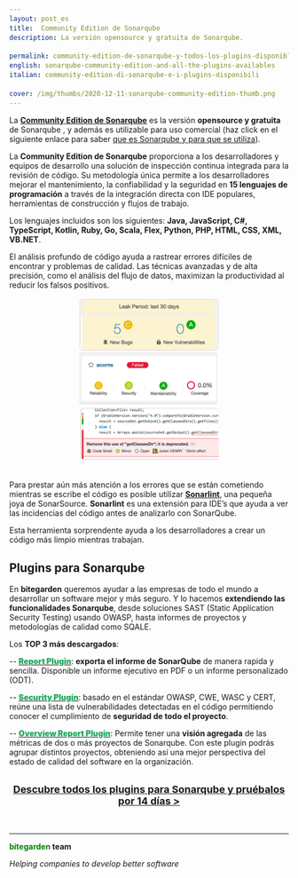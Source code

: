 ```yaml
---
layout: post_es
title:  Community Edition de Sonarqube
description: La versión opensource y gratuita de Sonarqube.

permalink: community-edition-de-sonarqube-y-todos-los-plugins-disponibles
english: sonarqube-community-edition-and-all-the-plugins-availables
italian: community-edition-di-sonarqube-e-i-plugins-disponibili

cover: /img/thumbs/2020-12-11-sonarqube-community-edition-thumb.png
---
```


La [**Community Edition de Sonarqube**](https://www.sonarqube.org/success-download-community-edition/) es la versión **opensource y gratuita** de Sonarqube , y además es utilizable para uso comercial (haz click en el siguiente enlace para saber [que es Sonarqube y para que se utiliza](/analisis-estatico-del-codigo-con-sonarqube)).

La **Community Edition de Sonarqube** proporciona a los desarrolladores y equipos de desarrollo una solución de inspección continua integrada para la revisión de código. Su metodología única permite a los desarrolladores mejorar el mantenimiento, la confiabilidad y la seguridad en **15 lenguajes de programación** a través de la integración directa con IDE populares, herramientas de construcción y flujos de trabajo.

Los lenguajes incluidos son los siguientes: **Java, JavaScript, C#, TypeScript, Kotlin, Ruby, Go, Scala, Flex, Python, PHP, HTML, CSS, XML, VB.NET**.

El análisis profundo de código ayuda a rastrear errores difíciles de encontrar y problemas de calidad. Las técnicas avanzadas y de alta precisión, como el análisis del flujo de datos, maximizan la productividad al reducir los falsos positivos.

<center>
<img src="/img/posts/2020-12-11-sonarqube-community-edition-calidad-de-codigo.png" widtH="50%" alt="inspección continua del codigo">
</center>
<br/>

Para prestar aún más atención a los errores que se están cometiendo mientras se escribe el código es posible utilizar [**Sonarlint**](https://www.sonarlint.org/), una pequeña joya de SonarSource. **Sonarlint** es una extensión para IDE’s que ayuda a ver las incidencias del código antes de analizarlo con SonarQube. 

Esta herramienta sorprendente ayuda a los desarrolladores a crear un código más limpio mientras trabajan.


## Plugins para Sonarqube

En **bitegarden** queremos ayudar a las empresas de todo el mundo a desarrollar un software mejor y más seguro. Y lo hacemos **extendiendo las funcionalidades Sonarqube**, desde soluciones SAST (Static Application Security Testing) usando OWASP, hasta informes de proyectos y metodologías de calidad como SQALE.  

Los **TOP 3 más descargados**:


-- <a href="https://www.bitegarden.com/es/sonarqube-report"><span style="font-weight: 900; color: #1eaa5d;">Report Plugin</span></a>: **exporta el informe de SonarQube** de manera rapida y sencilla. Disponible un informe ejecutivo en PDF o un informe personalizado (ODT).

-- <a href="https://www.bitegarden.com/es/sonarqube-security"><span style="font-weight: 900; color: #1eaa5d;">Security Plugin</span></a>: basado en el estándar OWASP, CWE, WASC y CERT, reúne una lista de vulnerabilidades detectadas en el código permitiendo conocer el cumplimiento de **seguridad de todo el proyecto**.

-- <a href="https://www.bitegarden.com/es/sonarqube-report"><span style="font-weight: 900; color: #1eaa5d;">Overview Report Plugin</span></a>: Permite tener una **visión agregada** de las métricas de dos o más proyectos de Sonarqube. Con este plugin podrás agrupar distintos proyectos, obteniendo así una mejor perspectiva del estado de calidad del software en la organización.

<br>
<center><a href="https://www.bitegarden.com/es/products/" class="btn btn-primary btn-call-to-action fancybox" style="font-weight:bold;font-size:18px">Descubre todos los plugins para Sonarqube y pruébalos por 14 días > </a></center>
<br>

<br>

---
**<span style="color: green">bitegarden</span> team**

_Helping companies to develop better software_
